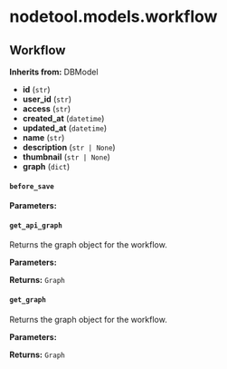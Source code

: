 # nodetool.models.workflow

## Workflow

**Inherits from:** DBModel

- **id** (`str`)
- **user_id** (`str`)
- **access** (`str`)
- **created_at** (`datetime`)
- **updated_at** (`datetime`)
- **name** (`str`)
- **description** (`str | None`)
- **thumbnail** (`str | None`)
- **graph** (`dict`)

#### `before_save`

**Parameters:**


#### `get_api_graph`

Returns the graph object for the workflow.

**Parameters:**


**Returns:** `Graph`

#### `get_graph`

Returns the graph object for the workflow.

**Parameters:**


**Returns:** `Graph`


